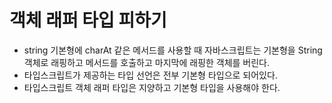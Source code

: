 # 객체 래퍼 타입 피하기

- string 기본형에 charAt 같은 메서드를 사용할 때 자바스크립트는 기본형을 String 객체로 래핑하고 메서드를 호출하고 마지막에 래핑한 객체를 버린다.
- 타입스크립트가 제공하는 타입 선언은 전부 기본형 타입으로 되어있다.
- 타입스크립트 객체 래퍼 타입은 지양하고 기본형 타입을 사용해야 한다.
